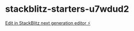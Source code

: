 # stackblitz-starters-u7wdud2

[Edit in StackBlitz next generation editor ⚡️](https://stackblitz.com/~/github.com/krazyking00/stackblitz-starters-u7wdud2)